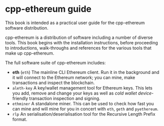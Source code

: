cpp-ethereum guide
======= 

This book is intended as a practical user guide for the cpp-ethereum software distribution.

cpp-ethereum is a distribution of software including a number of diverse tools. This book begins with the installation instructions, before proceeding to introductions, walk-throughs and references for the various tools that make up cpp-ethereum.

The full software suite of cpp-ethereum includes:

- **eth** (`eth`) The mainline CLI Ethereum client. Run it in the background and it will connect to the Ethereum network; you can mine, make transactions and inspect the blockchain.
- `aleth-key` A key/wallet management tool for Ethereum keys. This lets you add, remove and change your keys as well as *cold wallet device*-friendly transaction inspection and signing.
- `ethminer` A standalone miner. This can be used to check how fast you can mine and will mine for you in concert with `eth`, `geth` and `pyethereum`.
- `rlp` An serialisation/deserialisation tool for the Recursive Length Prefix format.
